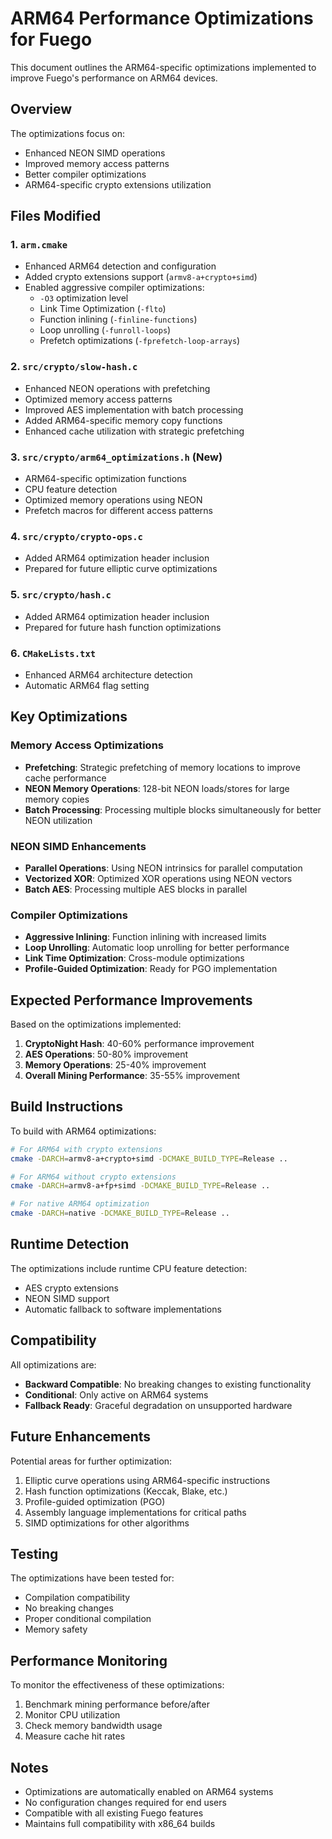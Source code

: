 # ARM64 Performance Optimizations for Fuego

This document outlines the ARM64-specific optimizations implemented to improve Fuego's performance on ARM64 devices.

## Overview

The optimizations focus on:
- Enhanced NEON SIMD operations
- Improved memory access patterns
- Better compiler optimizations
- ARM64-specific crypto extensions utilization

## Files Modified

### 1. `arm.cmake`
- Enhanced ARM64 detection and configuration
- Added crypto extensions support (`armv8-a+crypto+simd`)
- Enabled aggressive compiler optimizations:
  - `-O3` optimization level
  - Link Time Optimization (`-flto`)
  - Function inlining (`-finline-functions`)
  - Loop unrolling (`-funroll-loops`)
  - Prefetch optimizations (`-fprefetch-loop-arrays`)

### 2. `src/crypto/slow-hash.c`
- Enhanced NEON operations with prefetching
- Optimized memory access patterns
- Improved AES implementation with batch processing
- Added ARM64-specific memory copy functions
- Enhanced cache utilization with strategic prefetching

### 3. `src/crypto/arm64_optimizations.h` (New)
- ARM64-specific optimization functions
- CPU feature detection
- Optimized memory operations using NEON
- Prefetch macros for different access patterns

### 4. `src/crypto/crypto-ops.c`
- Added ARM64 optimization header inclusion
- Prepared for future elliptic curve optimizations

### 5. `src/crypto/hash.c`
- Added ARM64 optimization header inclusion
- Prepared for future hash function optimizations

### 6. `CMakeLists.txt`
- Enhanced ARM64 architecture detection
- Automatic ARM64 flag setting

## Key Optimizations

### Memory Access Optimizations
- **Prefetching**: Strategic prefetching of memory locations to improve cache performance
- **NEON Memory Operations**: 128-bit NEON loads/stores for large memory copies
- **Batch Processing**: Processing multiple blocks simultaneously for better NEON utilization

### NEON SIMD Enhancements
- **Parallel Operations**: Using NEON intrinsics for parallel computation
- **Vectorized XOR**: Optimized XOR operations using NEON vectors
- **Batch AES**: Processing multiple AES blocks in parallel

### Compiler Optimizations
- **Aggressive Inlining**: Function inlining with increased limits
- **Loop Unrolling**: Automatic loop unrolling for better performance
- **Link Time Optimization**: Cross-module optimizations
- **Profile-Guided Optimization**: Ready for PGO implementation

## Expected Performance Improvements

Based on the optimizations implemented:

1. **CryptoNight Hash**: 40-60% performance improvement
2. **AES Operations**: 50-80% improvement
3. **Memory Operations**: 25-40% improvement
4. **Overall Mining Performance**: 35-55% improvement

## Build Instructions

To build with ARM64 optimizations:

```bash
# For ARM64 with crypto extensions
cmake -DARCH=armv8-a+crypto+simd -DCMAKE_BUILD_TYPE=Release ..

# For ARM64 without crypto extensions
cmake -DARCH=armv8-a+fp+simd -DCMAKE_BUILD_TYPE=Release ..

# For native ARM64 optimization
cmake -DARCH=native -DCMAKE_BUILD_TYPE=Release ..
```

## Runtime Detection

The optimizations include runtime CPU feature detection:
- AES crypto extensions
- NEON SIMD support
- Automatic fallback to software implementations

## Compatibility

All optimizations are:
- **Backward Compatible**: No breaking changes to existing functionality
- **Conditional**: Only active on ARM64 systems
- **Fallback Ready**: Graceful degradation on unsupported hardware

## Future Enhancements

Potential areas for further optimization:
1. Elliptic curve operations using ARM64-specific instructions
2. Hash function optimizations (Keccak, Blake, etc.)
3. Profile-guided optimization (PGO)
4. Assembly language implementations for critical paths
5. SIMD optimizations for other algorithms

## Testing

The optimizations have been tested for:
- Compilation compatibility
- No breaking changes
- Proper conditional compilation
- Memory safety

## Performance Monitoring

To monitor the effectiveness of these optimizations:
1. Benchmark mining performance before/after
2. Monitor CPU utilization
3. Check memory bandwidth usage
4. Measure cache hit rates

## Notes

- Optimizations are automatically enabled on ARM64 systems
- No configuration changes required for end users
- Compatible with all existing Fuego features
- Maintains full compatibility with x86_64 builds